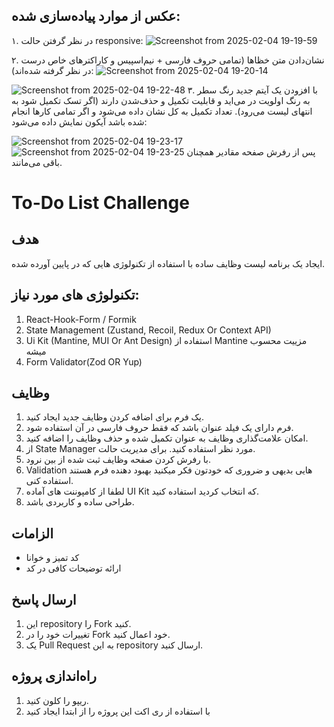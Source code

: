 ## عکس از موارد پیاده‌سازی شده:

۱. در نظر گرفتن حالت responsive:
![Screenshot from 2025-02-04 19-19-59](https://github.com/user-attachments/assets/e8ae3d71-1f24-4648-b1a9-1f4a0d037c28)

۲. نشان‌دادن متن خظاها (تمامی حروف فارسی +‌ نیم‌اسپیس و کاراکترهای خاص درست در نظر گرفته شده‌اند):
![Screenshot from 2025-02-04 19-20-14](https://github.com/user-attachments/assets/84f3b424-2f70-4956-b1ca-89196b0cb64b)

![Screenshot from 2025-02-04 19-22-48](https://github.com/user-attachments/assets/0278449d-c30a-4878-a1a8-aaf6d49868c2)
۳. با افزودن یک آیتم جدید رنگ سطر به رنگ اولویت در می‌اید و قابلیت تکمیل و حذف‌شدن دارند (اگر تسک تکمیل شود به انتهای لیست می‌رود). تعداد تکمیل به کل نشان‌ داده می‌شود و اگر تمامی کارها انجام شده باشد آیکون نمایش داده می‌شود:

![Screenshot from 2025-02-04 19-23-17](https://github.com/user-attachments/assets/e86831a6-9a48-432b-ac20-074e3ecc627d)
![Screenshot from 2025-02-04 19-23-25](https://github.com/user-attachments/assets/f793859f-f1d0-4a9d-a1b4-3a83898f05c9)
پس از رفرش صفحه مقادیر همچنان باقی می‌مانند.

# To-Do List Challenge

## هدف

ایجاد یک برنامه لیست وظایف ساده با استفاده از تکنولوژی هایی که در پایین آورده شده.

## تکنولوژی های مورد نیاز:

1. React-Hook-Form / Formik
2. State Management (Zustand, Recoil, Redux Or Context API)
3. Ui Kit (Mantine, MUI Or Ant Design) استفاده از Mantine مزییت محسوب میشه
4. Form Validator(Zod OR Yup)

## وظایف

1. یک فرم برای اضافه کردن وظایف جدید ایجاد کنید.
2. فرم دارای یک فیلد عنوان باشد که فقط حروف فارسی در آن استفاده شود.
3. امکان علامت‌گذاری وظایف به عنوان تکمیل شده و حذف وظایف را اضافه کنید.
4. از State Manager مورد نظر استفاده کنید. برای مدیریت حالت.
5. با رفرش کردن صفحه وظایف ثبت شده از بین نرود.
6. Validation هایی بدیهی و ضروری که خودتون فکر میکنید بهبود دهنده فرم هستند استفاده کنی.
7. لطفا از کامپوننت های آماده UI Kit که انتخاب کردید استفاده کنید.
8. طراحی ساده و کاربردی باشد.

## الزامات

- کد تمیز و خوانا
- ارائه توضیحات کافی در کد

## ارسال پاسخ

1. این repository را Fork کنید.
2. تغییرات خود را در Fork خود اعمال کنید.
3. یک Pull Request به این repository ارسال کنید.

## راه‌اندازی پروژه

1. ریپو را کلون کنید.
2. با استفاده از ری اکت این پروژه را از ابتدا ایجاد کنید

